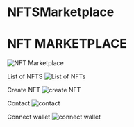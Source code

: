 # NFTSMarketplace


# NFT MARKETPLACE 
![NFT Marketplace](https://user-images.githubusercontent.com/40075569/207037084-51fff81b-b0c4-4505-9aca-cec6d8fdb5d3.png)

List of NFTS 
![List of NFTs](https://user-images.githubusercontent.com/40075569/207037784-06f10bee-889a-492a-a923-84d21f0ca880.png)

Create NFT
![create NFT](https://user-images.githubusercontent.com/40075569/207038031-014a2a11-7e39-4c96-a58c-202fff183aa3.png)

Contact
![contact](https://user-images.githubusercontent.com/40075569/207038099-ba0374ae-fbe5-4038-94e6-5d6a6ceb272d.png)

Connect wallet
![connect wallet](https://user-images.githubusercontent.com/40075569/207038234-2171f202-4578-4084-b912-cc675affb299.png)
